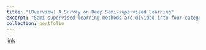```yaml
---
title: "(Overview) A Survey on Deep Semi-supervised Learning"
excerpt: "Semi-supervised learning methods are divided into four categories and some methods are selected and introduced respectively. (2022/10/12)<br/>"
collection: portfolio
---
```


[link](http://xtwusamantha.github.io/files/SSL-Overview.pdf)
